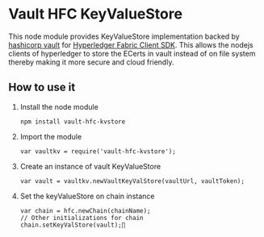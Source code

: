 # Vault HFC KeyValueStore
This node module provides KeyValueStore implementation backed by [hashicorp vault](https://www.vaultproject.io/) for [Hyperledger Fabric Client SDK](https://www.npmjs.com/package/hfc). This allows the nodejs clients of hyperledger to store the ECerts in vault instead of on file system thereby making it more secure and cloud friendly.

## How to use it
1. Install the node module
    ```
    npm install vault-hfc-kvstore
    ```
1. Import the module
    ```
    var vaultkv = require('vault-hfc-kvstore');
    ```
1. Create an instance of vault KeyValueStore
    ```
    var vault = vaultkv.newVaultKeyValStore(vaultUrl, vaultToken);
    ```
1. Set the keyValueStore on chain instance
    ```
    var chain = hfc.newChain(chainName);
    // Other initializations for chain
    chain.setKeyValStore(vault);∏
    ```
